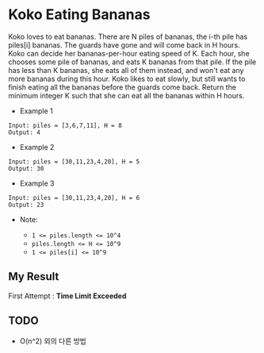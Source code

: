 # Koko Eating Bananas

Koko loves to eat bananas.  There are N piles of bananas, the i-th pile has piles[i] bananas.  The guards have gone and will come back in H hours.
Koko can decide her bananas-per-hour eating speed of K.  Each hour, she chooses some pile of bananas, and eats K bananas from that pile.  If the pile has less than K bananas, she eats all of them instead, and won't eat any more bananas during this hour.
Koko likes to eat slowly, but still wants to finish eating all the bananas before the guards come back.
Return the minimum integer K such that she can eat all the bananas within H hours.

- Example 1

```
Input: piles = [3,6,7,11], H = 8
Output: 4
```

- Example 2

```
Input: piles = [30,11,23,4,20], H = 5
Output: 30
```

- Example 3

```
Input: piles = [30,11,23,4,20], H = 6
Output: 23
``` 

- Note:

  - `1 <= piles.length <= 10^4`
  - `piles.length <= H <= 10^9`
  - `1 <= piles[i] <= 10^9`
  
  
## My Result

First Attempt : **Time Limit Exceeded**

## TODO

- O(n^2) 외의 다른 방법 

